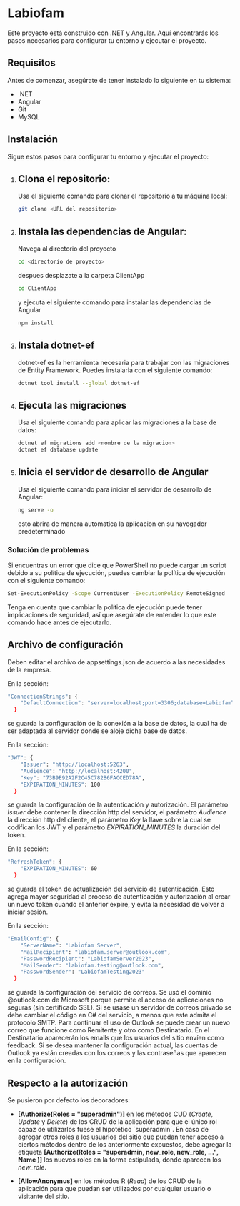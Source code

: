 # Labiofam

Este proyecto está construido con .NET y Angular. Aquí encontrarás los pasos necesarios para configurar tu entorno y ejecutar el proyecto.

## Requisitos

Antes de comenzar, asegúrate de tener instalado lo siguiente en tu sistema:

- .NET
- Angular
- Git
- MySQL

## **Instalación**

Sigue estos pasos para configurar tu entorno y ejecutar el proyecto:

1. ## Clona el repositorio:

   Usa el siguiente comando para clonar el repositorio a tu máquina local:

   ```bash
   git clone <URL del repositorio>
   ```

2. ## Instala las dependencias de Angular:

   Navega al directorio del proyecto

   ```bash
   cd <directorio de proyecto>
   ```

   despues desplazate a la carpeta ClientApp

   ```bash
   cd ClientApp
   ```

   y ejecuta el siguiente comando para instalar las dependencias de Angular

   ```bash
   npm install
   ```

3. ## Instala dotnet-ef

   dotnet-ef es la herramienta necesaria para trabajar con las migraciones de Entity Framework. Puedes instalarla con el siguiente comando:

   ```bash
   dotnet tool install --global dotnet-ef
   ```

4. ## Ejecuta las migraciones

   Usa el siguiente comando para aplicar las migraciones a la base de datos:

   ```bash
   dotnet ef migrations add <nombre de la migracion>
   dotnet ef database update
   ```

5. ## Inicia el servidor de desarrollo de Angular

   Usa el siguiente comando para iniciar el servidor de desarrollo de Angular:

   ```bash
   ng serve -o
   ```

   esto abrira de manera automatica la aplicacion en su navegador predeterminado

### **Solución de problemas**

Si encuentras un error que dice que PowerShell no puede cargar un script debido a su política de ejecución, puedes cambiar la política de ejecución con el siguiente comando:

```bash
Set-ExecutionPolicy -Scope CurrentUser -ExecutionPolicy RemoteSigned
```

Tenga en cuenta que cambiar la política de ejecución puede tener implicaciones de seguridad, así que asegúrate de entender lo que este comando hace antes de ejecutarlo.

## **Archivo de configuración**

Deben editar el archivo de appsettings.json de acuerdo a las necesidades de la empresa.

En la sección:

```bash
"ConnectionStrings": {
    "DefaultConnection": "server=localhost;port=3306;database=LabiofamTesting;user=root;password=210701Bb;"
  }
```

se guarda la configuración de la conexión a la base de datos, la cual ha de ser adaptada al servidor donde se aloje dicha base de datos.

En la sección:

```bash
"JWT": {
    "Issuer": "http://localhost:5263",
    "Audience": "http://localhost:4200",
    "Key": "73B9E92A2F2C45C782B6FACCED78A",
    "EXPIRATION_MINUTES": 100
  }
```

se guarda la configuración de la autenticación y autorización. El parámetro _Issuer_ debe contener la dirección http del servidor, el parámetro _Audience_ la dirección http del cliente, el parámetro _Key_ la llave sobre la cual se codifican los JWT y el parámetro _EXPIRATION_MINUTES_ la duración del token.

En la sección:

```bash
"RefreshToken": {
    "EXPIRATION_MINUTES": 60
  }
```

se guarda el token de actualización del servicio de autenticación. Esto agrega mayor seguridad al proceso de autenticación y autorización al crear un nuevo token cuando el anterior expire, y evita la necesidad de volver a iniciar sesión.

En la sección:

```bash
"EmailConfig": {
    "ServerName": "Labiofam Server",
    "MailRecipient": "labiofam.server@outlook.com",
    "PasswordRecipient": "LabiofamServer2023",
    "MailSender": "labiofam.testing@outlook.com",
    "PasswordSender": "LabiofamTesting2023"
  }
```

se guarda la configuración del servicio de correos. Se usó el dominio @outlook.com de Microsoft porque permite el acceso de aplicaciones no seguras (sin certificado SSL). Si se usase un servidor de correos privado se debe cambiar el código en C# del servicio, a menos que este admita el protocolo SMTP. Para continuar el uso de Outlook se puede crear un nuevo correo que funcione como Remitente y otro como Destinatario. En el Destinatario aparecerán los emails que los usuarios del sitio envíen como feedback. Si se desea mantener la configuración actual, las cuentas de Outlook ya están creadas con los correos y las contraseñas que aparecen en la configuración.

## **Respecto a la autorización**

Se pusieron por defecto los decoradores:

- **[Authorize(Roles = "superadmin")]** en los métodos CUD (_Create_, _Update_ y _Delete_) de los CRUD de la aplicación para que el único rol capaz de utilizarlos fuese el hipotético ´superadmin´. En caso de agregar otros roles a los usuarios del sitio que puedan tener acceso a ciertos métodos dentro de los anteriormente expuestos, debe agregar la etiqueta **[Authorize(Roles = "superadmin, new_role, new_role, ...", Name )]** los nuevos roles en la forma estipulada, donde aparecen los _new_role_.

- **[AllowAnonymus]** en los métodos R (_Read_) de los CRUD de la aplicación para que puedan ser utilizados por cualquier usuario o visitante del sitio.
